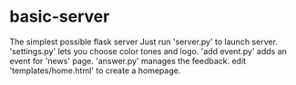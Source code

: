 # basic-server
The simplest possible flask server
Just run 'server.py' to launch server.
'settings.py' lets you choose color tones and logo.
'add event.py' adds an event for 'news' page.
'answer.py' manages the feedback.
edit 'templates/home.html' to create a homepage.

